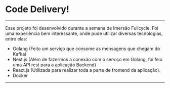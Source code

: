 # Code Delivery!
___________________________________________________________________________________________________________________________________________________________

Esse projeto foi desenvolvido durante a semana de Imersão Fullcycle. Foi uma experiência bem interessante, onde pude utilizar diversas tecnologias, entre elas: 

- Golang (Feito um serviço que consome as mensagens que chegam do Kafka)
- Nest.js (Além de fazermos a conexão com o serviço em Golang, foi feio uma API rest para a aplicação Backend)
- React.js (Utilizada para realizar toda a parte de frontend da aplicação).
- Docker

___________________________________________________________________________________________________________________________________________________________
